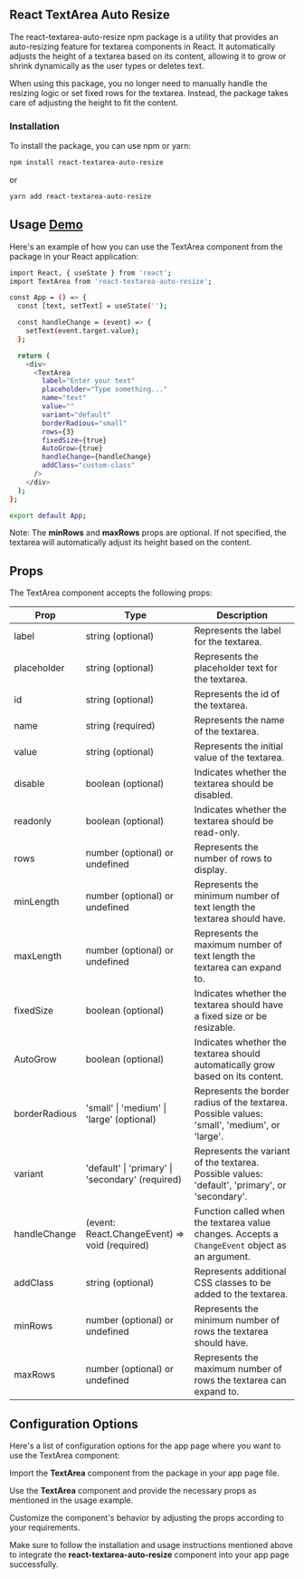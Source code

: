 ## React TextArea Auto Resize

The react-textarea-auto-resize npm package is a utility that provides an auto-resizing feature for textarea components in React. It automatically adjusts the height of a textarea based on its content, allowing it to grow or shrink dynamically as the user types or deletes text.

When using this package, you no longer need to manually handle the resizing logic or set fixed rows for the textarea. Instead, the package takes care of adjusting the height to fit the content.

### Installation

To install the package, you can use npm or yarn:

```sh
npm install react-textarea-auto-resize
```

or

```sh
yarn add react-textarea-auto-resize
```

## Usage [Demo](https://codesandbox.io/s/react-textarea-auto-resize-yzdtmr)

Here's an example of how you can use the TextArea component from the package in your React application:

```sh
import React, { useState } from 'react';
import TextArea from 'react-textarea-auto-resize';

const App = () => {
  const [text, setText] = useState('');

  const handleChange = (event) => {
    setText(event.target.value);
  };

  return (
    <div>
      <TextArea
        label="Enter your text"
        placeholder="Type something..."
        name="text"
        value=""
        variant="default"
        borderRadious="small"
        rows={3}
        fixedSize={true}
        AutoGrow={true}
        handleChange={handleChange}
        addClass="custom-class"
      />
    </div>
  );
};

export default App;

```

Note: The **__minRows__** and **__maxRows__** props are optional. If not specified, the textarea will automatically adjust its height based on the content.

## Props

The TextArea component accepts the following props:


| Prop           | Type                                                                | Description                                                                                             |
| -------------- | ------------------------------------------------------------------- | ------------------------------------------------------------------------------------------------------- |
| label          | string (optional)                                                   | Represents the label for the textarea.                                                                  |
| placeholder    | string (optional)                                                   | Represents the placeholder text for the textarea.                                                       |
| id             | string (optional)                                                   | Represents the id of the textarea.                                                                      |
| name           | string (required)                                                   | Represents the name of the textarea.                                                                    |
| value          | string (optional)                                                   | Represents the initial value of the textarea.                                                           |
| disable        | boolean (optional)                                                  | Indicates whether the textarea should be disabled.                                                      |
| readonly       | boolean (optional)                                                  | Indicates whether the textarea should be read-only.                                                     |
| rows           | number (optional) or undefined                                       | Represents the number of rows to display.                                                               |
| minLength        | number (optional) or undefined                                       | Represents the minimum number of text length the textarea should have.                                          |
| maxLength        | number (optional) or undefined                                       | Represents the maximum number of text length the textarea can expand to.                                        |
| fixedSize      | boolean (optional)                                                  | Indicates whether the textarea should have a fixed size or be resizable.                                |
| AutoGrow       | boolean (optional)                                                  | Indicates whether the textarea should automatically grow based on its content.                          |
| borderRadious  | 'small' \| 'medium' \| 'large' (optional)                            | Represents the border radius of the textarea. Possible values: 'small', 'medium', or 'large'.          |
| variant        | 'default' \| 'primary' \| 'secondary' (required)                     | Represents the variant of the textarea. Possible values: 'default', 'primary', or 'secondary'.         |
| handleChange   | (event: React.ChangeEvent<HTMLTextAreaElement>) => void (required)   | Function called when the textarea value changes. Accepts a `ChangeEvent` object as an argument.        |
| addClass       | string (optional)                                                   | Represents additional CSS classes to be added to the textarea.                                          |
| minRows        | number (optional) or undefined                                       | Represents the minimum number of rows the textarea should have.                                          |
| maxRows        | number (optional) or undefined                                       | Represents the maximum number of rows the textarea can expand to.                                        |

## Configuration Options

Here's a list of configuration options for the app page where you want to use the TextArea component:

Import the **TextArea** component from the package in your app page file.

Use the **TextArea** component and provide the necessary props as mentioned in the usage example.

Customize the component's behavior by adjusting the props according to your requirements.

Make sure to follow the installation and usage instructions mentioned above to integrate the **react-textarea-auto-resize** component into your app page successfully.
